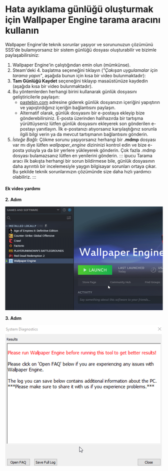 # Hata ayıklama günlüğü oluşturmak için Wallpaper Engine tarama aracını kullanın

Wallpaper Engine'de teknik sorunlar yaşıyor ve sorununuzun çözümünü SSS'de bulamıyorsanız bir sistem günlüğü dosyası oluşturabilir ve bizimle paylaşabilirsiniz:

1. Wallpaper Engine'in çalıştığından emin olun (mümkünse).
2. Steam'deki 4. başlatma seçeneğini tıklayın (*"Çakışan uygulamalar için tarama yapın"*, aşağıda bunun için kısa bir video bulunmaktadır):
3. **Tam Günlüğü Kaydet** seçeneğini tıklayıp masaüstünüze kaydedin (aşağıda kısa bir video bulunmaktadır).
4. Bu yöntemlerden herhangi birini kullanarak günlük dosyasını geliştiricilerle paylaşın:
    * [pastebin.com](https://pastebin.com/) adresine giderek günlük dosyanızın içeriğini yapıştırın ve yapıştırdığınız içeriğin bağlantısını paylaşın.
    * Alternatif olarak, günlük dosyasını bir e-postaya ekleyip bize gönderebilirsiniz. E-posta üzerinden halihazırda bir tartışma yürüttüyseniz lütfen günlük dosyasını ekleyerek son gönderilen e-postayı yanıtlayın. İlk e-postanızı atıyorsanız karşılaştığınız sorunla ilgili bilgi verin ya da mevcut tartışmanın bağlantısını gönderin.
5. *İsteğe Bağlı:* Çökme sorunu yaşıyorsanız herhangi bir **.mdmp** dosyası var mı diye lütfen *wallpaper_engine* dizininizi kontrol edin ve bize e-posta yoluyla ya da bir yerlere yükleyerek gönderin. Çok fazla .mdmp dosyası bulamazsanız lütfen en yenilerini gönderin. ::: ipucu Tarama aracı ilk bakışta herhangi bir sorun bildirmese bile, günlük dosyasının daha ayrıntılı bir incelemesiyle yaygın bilgisayar sorunları ortaya çıkar. Bu şekilde teknik sorunlarınızın çözümünde size daha hızlı yardımcı olabiliriz. :::

#### Ek video yardımı

**2. Adım**

![Tarama Aracı Başlatma Seçeneği](./scantoollaunch.gif)

**3. Adım**

![Tarama Aracı Kayıt Günlüğü](./scantoolsave.gif)